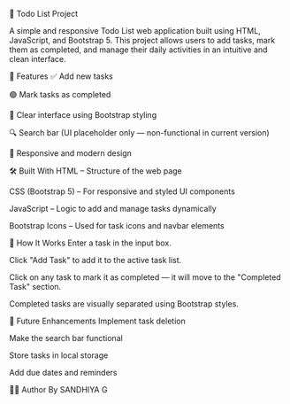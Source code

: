 📝 Todo List Project

A simple and responsive Todo List web application built using HTML, JavaScript, and Bootstrap 5. This project allows users to add tasks, mark them as completed, and manage their daily activities in an intuitive and clean interface.

🚀 Features
✅ Add new tasks

🟢 Mark tasks as completed

🧼 Clear interface using Bootstrap styling

🔍 Search bar (UI placeholder only — non-functional in current version)

🎨 Responsive and modern design

🛠️ Built With
HTML – Structure of the web page

CSS (Bootstrap 5) – For responsive and styled UI components

JavaScript – Logic to add and manage tasks dynamically

Bootstrap Icons – Used for task icons and navbar elements

🔧 How It Works
Enter a task in the input box.

Click "Add Task" to add it to the active task list.

Click on any task to mark it as completed — it will move to the "Completed Task" section.

Completed tasks are visually separated using Bootstrap styles.

🧩 Future Enhancements
Implement task deletion

Make the search bar functional

Store tasks in local storage

Add due dates and reminders

🧑‍💻 Author
      By SANDHIYA G


